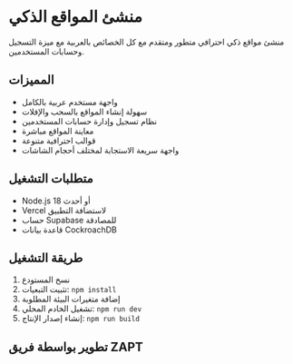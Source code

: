 # منشئ المواقع الذكي

منشئ مواقع ذكي احترافي متطور ومتقدم مع كل الخصائص بالعربية مع ميزة التسجيل وحسابات المستخدمين.

## المميزات

- واجهة مستخدم عربية بالكامل
- سهولة إنشاء المواقع بالسحب والإفلات
- نظام تسجيل وإدارة حسابات المستخدمين
- معاينة المواقع مباشرة
- قوالب احترافية متنوعة
- واجهة سريعة الاستجابة لمختلف أحجام الشاشات

## متطلبات التشغيل

- Node.js 18 أو أحدث
- Vercel لاستضافة التطبيق
- حساب Supabase للمصادقة
- قاعدة بيانات CockroachDB

## طريقة التشغيل

1. نسخ المستودع
2. تثبيت التبعيات: `npm install`
3. إضافة متغيرات البيئة المطلوبة
4. تشغيل الخادم المحلي: `npm run dev`
5. إنشاء إصدار الإنتاج: `npm run build`

## تطوير بواسطة فريق ZAPT